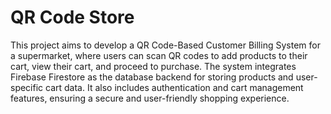 # QR Code Store
This project aims to develop a QR Code-Based Customer Billing System for a supermarket, where users can scan QR codes to add products to their cart, view their cart, and proceed to purchase. The system integrates Firebase Firestore as the database backend for storing products and user-specific cart data. It also includes authentication and cart management features, ensuring a secure and user-friendly shopping experience.
